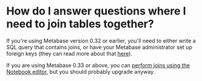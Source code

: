 # How do I answer questions where I need to join tables together?

If you're using Metabase version 0.32 or earlier, you'll need to either write a SQL query that contains joins, or have your Metabase administrator set up foreign keys (they can read more about that [here][editing-metadata]).

If you are using Metabase 0.33 or above, you can [perform joins using the Notebook editor][notebook-editor-joins], but you should probably upgrade anyway.

[editing-metadata]: ../../administration-guide/03-metadata-editing.html
[notebook-editor-joins]: /learn/questions/joins-in-metabase.html
